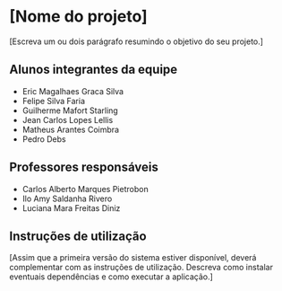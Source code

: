 # [Nome do projeto]

[Escreva um ou dois parágrafo resumindo o objetivo do seu projeto.]

## Alunos integrantes da equipe

* Eric Magalhaes Graca Silva
* Felipe Silva Faria
* Guilherme Mafort Starling
* Jean Carlos Lopes Lellis
* Matheus Arantes Coimbra
* Pedro Debs

## Professores responsáveis

* Carlos Alberto Marques Pietrobon
* Ilo Amy Saldanha Rivero
* Luciana Mara Freitas Diniz

## Instruções de utilização

[Assim que a primeira versão do sistema estiver disponível, deverá complementar com as instruções de utilização. Descreva como instalar eventuais dependências e como executar a aplicação.]
